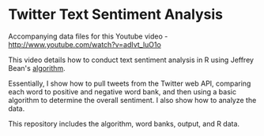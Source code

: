 Twitter Text Sentiment Analysis
===============================

Accompanying data files for this Youtube video - [http://www.youtube.com/watch?v=adIvt_luO1o ](http://www.youtube.com/watch?v=adIvt_luO1o )

This video details how to conduct text sentiment analysis in R using Jeffrey Bean's [algorithm](http://jeffreybreen.wordpress.com/2011/07/04/twitter-text-mining-r-slides/). 

Essentially, I show how to pull tweets from the Twitter web API, comparing each word to positive and negative word bank, and then using a basic algorithm to determine the overall sentiment. I also show how to analyze the data. 

This repository includes the algorithm, word banks, output, and R data.
